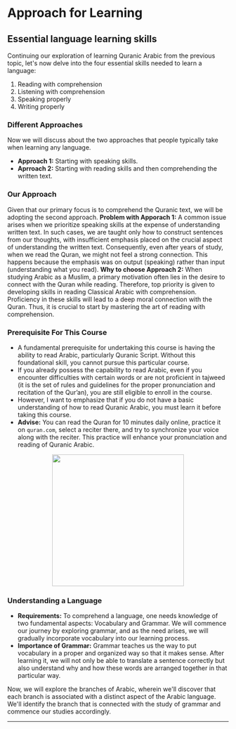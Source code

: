 # Approach for Learning

## Essential language learning skills
Continuing our exploration of learning Quranic Arabic from the previous topic, let's now delve into the four essential skills needed to learn a language:
1. Reading with comprehension
2. Listening with comprehension
3. Speaking properly
4. Writing properly

### Different Approaches
Now we will discuss about the two approaches that people typically take when learning any language. 
- **Approach 1:** Starting with speaking skills.
- **Aprroach 2:** Starting with reading skills and then comprehending the written text.

### Our Approach
Given that our primary focus is to comprehend the Quranic text, we will be adopting the second approach.
**Problem with Apporach 1:** A common issue arises when we prioritize speaking skills at the expense of understanding written text. In such cases, we are taught only how to construct sentences from our thoughts, with insufficient emphasis placed on the crucial aspect of understanding the written text. Consequently, even after years of study, when we read the Quran, we might not feel a strong connection. This happens because the emphasis was on output (speaking) rather than input (understanding what you read).
**Why to choose Approach 2:** When studying Arabic as a Muslim, a primary motivation often lies in the desire to connect with the Quran while reading. Therefore, top priority is given to developing skills in reading Classical Arabic with comprehension. Proficiency in these skills will lead to a deep moral connection with the Quran. Thus, it is crucial to start by mastering the art of reading with comprehension.

### Prerequisite For This Course
- A fundamental prerequisite for undertaking this course is having the ability to read Arabic, particularly Quranic Script. Without this foundational skill, you cannot pursue this particular course.
- If you already possess the capability to read Arabic, even if you encounter difficulties with certain words or are not proficient in tajweed (it is the set of rules and guidelines for the proper pronunciation and recitation of the Qur’an), you are still eligible to enroll in the course.
- However, I want to emphasize that if you do not have a basic understanding of how to read Quranic Arabic, you must learn it before taking this course.
- **Advise:** You can read the Quran for 10 minutes daily online, practice it on `quran.com`, select a reciter there, and try to synchronize your voice along with the reciter. This practice will enhance your pronunciation and reading of Quranic Arabic.

<p align="center">
  <img src="https://github.com/mdfnam/QnA/assets/156814846/595dc351-9abb-4905-a16a-3d6fc76ceed3" width="300">
</p>

### Understanding a Language
- **Requirements:** To comprehend a language, one needs knowledge of two fundamental aspects: Vocabulary and Grammar. We will commence our journey by exploring grammar, and as the need arises, we will gradually incorporate vocabulary into our learning process.
- **Importance of Grammar:** Grammar teaches us the way to put vocabulary in a proper and organized way so that it makes sense. After learning it, we will not only be able to translate a sentence correctly but also understand why and how these words are arranged together in that particular way.

Now, we will explore the branches of Arabic, wherein we'll discover that each branch is associated with a distinct aspect of the Arabic language. We'll identify the branch that is connected with the study of grammar and commence our studies accordingly.

---
